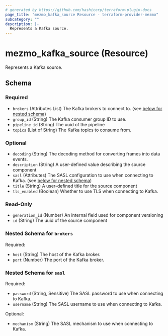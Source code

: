 ```yaml
---
# generated by https://github.com/hashicorp/terraform-plugin-docs
page_title: "mezmo_kafka_source Resource - terraform-provider-mezmo"
subcategory: ""
description: |-
  Represents a Kafka source.
---
```


# mezmo_kafka_source (Resource)

Represents a Kafka source.



<!-- schema generated by tfplugindocs -->
## Schema

### Required

- `brokers` (Attributes List) The Kafka brokers to connect to. (see [below for nested schema](#nestedatt--brokers))
- `group_id` (String) The Kafka consumer group ID to use.
- `pipeline_id` (String) The uuid of the pipeline
- `topics` (List of String) The Kafka topics to consume from.

### Optional

- `decoding` (String) The decoding method for converting frames into data events.
- `description` (String) A user-defined value describing the source component
- `sasl` (Attributes) The SASL configuration to use when connecting to Kafka. (see [below for nested schema](#nestedatt--sasl))
- `title` (String) A user-defined title for the source component
- `tls_enabled` (Boolean) Whether to use TLS when connecting to Kafka.

### Read-Only

- `generation_id` (Number) An internal field used for component versioning
- `id` (String) The uuid of the source component

<a id="nestedatt--brokers"></a>
### Nested Schema for `brokers`

Required:

- `host` (String) The host of the Kafka broker.
- `port` (Number) The port of the Kafka broker.


<a id="nestedatt--sasl"></a>
### Nested Schema for `sasl`

Required:

- `password` (String, Sensitive) The SASL password to use when connecting to Kafka.
- `username` (String) The SASL username to use when connecting to Kafka.

Optional:

- `mechanism` (String) The SASL mechanism to use when connecting to Kafka.
